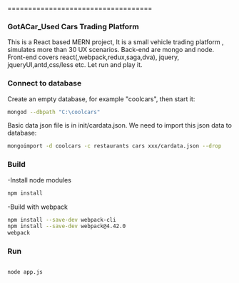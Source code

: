 ===================================
###  GotACar_Used Cars Trading Platform

This is a React based MERN project, It is a small vehicle trading platform , simulates more than 30 UX scenarios. 
Back-end are mongo and node. Front-end covers react(,webpack,redux,saga,dva), jquery, jqueryUI,antd,css/less etc.
Let run and play it.

### Connect to database 

Create an empty database, for example "coolcars", then start it:

```bash
mongod --dbpath "C:\coolcars"

```

Basic data json file is in init/cardata.json. We need to import this json data to database:

```bash
mongoimport -d coolcars -c restaurants cars xxx/cardata.json --drop
```


### Build 

-Install node modules
```bash
npm install
```
-Build with webpack
```bash
npm install --save-dev webpack-cli 
npm install --save-dev webpack@4.42.0
webpack
```


### Run 

```bash

node app.js

```


